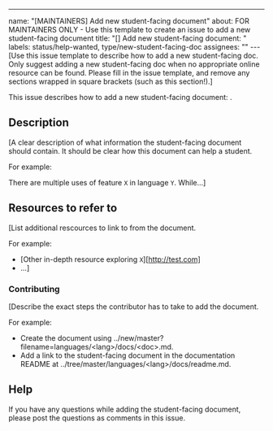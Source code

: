 ---

name: "[MAINTAINERS] Add new student-facing document"
about: FOR MAINTAINERS ONLY - Use this template to create an issue to add a new student-facing document
title: "[<LANG>] Add new student-facing document: <DOC>"
labels: status/help-wanted, type/new-student-facing-doc
assignees: ""
---[Use this issue template to describe how to add a new student-facing doc. Only suggest adding a new student-facing doc when no appropriate online resource can be found. Please fill in the issue template, and remove any sections wrapped in square brackets (such as this section!).]

This issue describes how to add a new <LANG> student-facing document: <DOC>.

## Description

[A clear description of what information the student-facing document should contain. It should be clear how this document can help a student.

For example:

There are multiple uses of feature `X` in language `Y`. While...]

## Resources to refer to

[List additional rescources to link to from the document.

For example:

- [Other in-depth resource exploring `X`][http://test.com]
- ...]

### Contributing

[Describe the exact steps the contributor has to take to add the document.

For example:

- Create the document using ../new/master?filename=languages/&lt;lang&gt;/docs/&lt;doc&gt;.md.
- Add a link to the student-facing document in the documentation README at ../tree/master/languages/&lt;lang&gt;/docs/readme.md.

## Help

If you have any questions while adding the student-facing document, please post the questions as comments in this issue.
